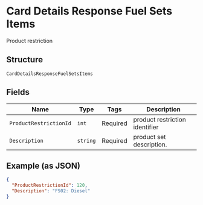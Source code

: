 
# Card Details Response Fuel Sets Items

Product restriction

## Structure

`CardDetailsResponseFuelSetsItems`

## Fields

| Name | Type | Tags | Description |
|  --- | --- | --- | --- |
| `ProductRestrictionId` | `int` | Required | product restriction identifier |
| `Description` | `string` | Required | product set description. |

## Example (as JSON)

```json
{
  "ProductRestrictionId": 120,
  "Description": "FS02: Diesel"
}
```

